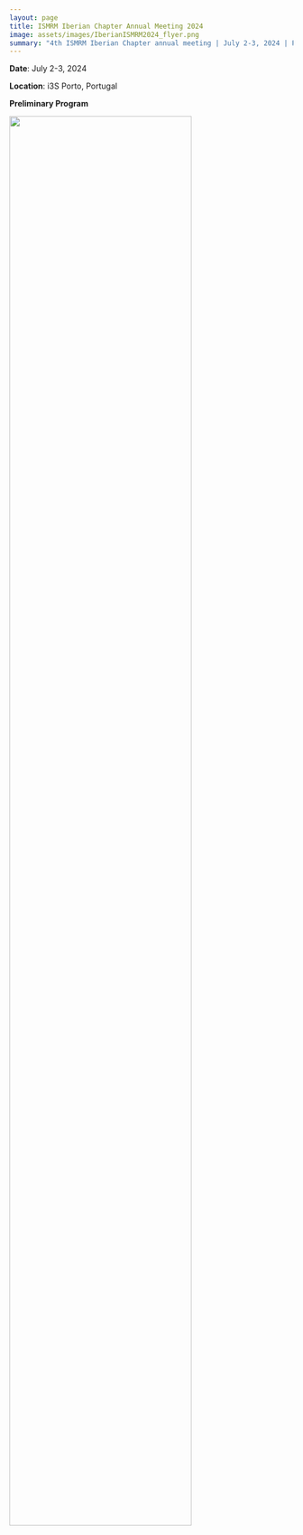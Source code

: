```yaml
---
layout: page
title: ISMRM Iberian Chapter Annual Meeting 2024
image: assets/images/IberianISMRM2024_flyer.png
summary: "4th ISMRM Iberian Chapter annual meeting | July 2-3, 2024 | Porto, Portugal"
---
```


**Date**: July 2-3, 2024

**Location**: i3S Porto, Portugal

**Preliminary Program**

<img src="{{ site.baseurl }}/assets/images/2024program.png" width="80%"/>
